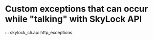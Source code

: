 # Custom exceptions that can occur while "talking" with SkyLock API

::: skylock_cli.api.http_exceptions